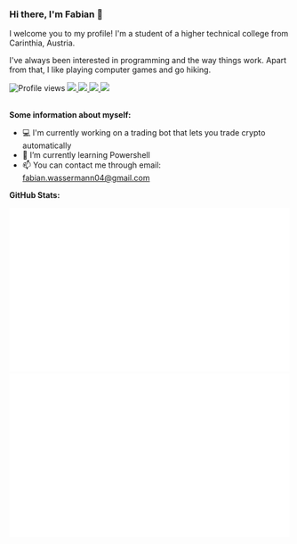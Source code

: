 ### Hi there, I'm Fabian 👋

I welcome you to my profile! I'm a student of a higher technical college from Carinthia, Austria.

I've always been interested in programming and the way things work. Apart from that, I like playing computer games and go hiking.

![Profile views](https://gpvc.arturio.dev/FabianWassermann)
<a href="https://github.com/FabianWassermann">
  <img src="https://badges.pufler.dev/visits/FabianWassermann/FabianWassermann?style=flat-square&color=black&logo=github">
</a>
<a href="https://github.com/FabianWassermann">
  <img src="https://badges.pufler.dev/years/FabianWassermann?style=flat-square&color=black&logo=github">
</a>
<a href="https://github.com/FabianWassermann?tab=repositories">
  <img src="https://badges.pufler.dev/repos/FabianWassermann?style=flat-square&color=black&logo=github">
</a>
<a href="https://badges.pufler.dev">
  <img src="https://badges.pufler.dev/commits/monthly/FabianWassermann?style=flat-square&color=black&logo=github">
</a>
<br/><br/>

**Some information about myself:**

- 💻 I'm currently working on a trading bot that lets you trade crypto automatically
- 🌱 I’m currently learning Powershell
- 📫 You can contact me through email: fabian.wassermann04@gmail.com

**GitHub Stats:**

<div>
  <img src="https://raw.githubusercontent.com/FabianWassermann/github-stats/master/generated/overview.svg" />
  <br>
  <img src="https://raw.githubusercontent.com/FabianWassermann/github-stats/master/generated/languages.svg" />
</div>
